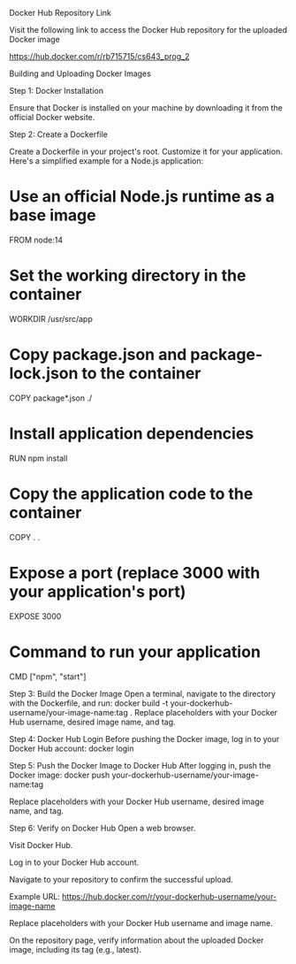 Docker Hub Repository Link

Visit the following link to access the Docker Hub repository for the uploaded Docker image

https://hub.docker.com/r/rb715715/cs643_prog_2


Building and Uploading Docker Images

Step 1: Docker Installation

Ensure that Docker is installed on your machine by downloading it from the official Docker website.

Step 2: Create a Dockerfile

Create a Dockerfile in your project's root. Customize it for your application. Here's a simplified example for a Node.js application:
# Use an official Node.js runtime as a base image
FROM node:14

# Set the working directory in the container
WORKDIR /usr/src/app

# Copy package.json and package-lock.json to the container
COPY package*.json ./

# Install application dependencies
RUN npm install

# Copy the application code to the container
COPY . .

# Expose a port (replace 3000 with your application's port)
EXPOSE 3000

# Command to run your application
CMD ["npm", "start"]


Step 3: Build the Docker Image
Open a terminal, navigate to the directory with the Dockerfile, and run:
docker build -t your-dockerhub-username/your-image-name:tag .
Replace placeholders with your Docker Hub username, desired image name, and tag.

Step 4: Docker Hub Login
Before pushing the Docker image, log in to your Docker Hub account:
docker login

Step 5: Push the Docker Image to Docker Hub
After logging in, push the Docker image:
docker push your-dockerhub-username/your-image-name:tag

Replace placeholders with your Docker Hub username, desired image name, and tag.

Step 6: Verify on Docker Hub
Open a web browser.

Visit Docker Hub.

Log in to your Docker Hub account.

Navigate to your repository to confirm the successful upload.

Example URL: https://hub.docker.com/r/your-dockerhub-username/your-image-name

Replace placeholders with your Docker Hub username and image name.

On the repository page, verify information about the uploaded Docker image, including its tag (e.g., latest).
